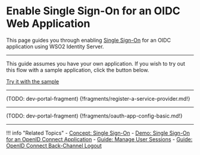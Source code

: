 # Enable Single Sign-On for an OIDC Web Application

This page guides you through enabling [Single Sign-On](../../../concepts/single-sign-on) for an OIDC application using WSO2 Identity Server.

---

This guide assumes you have your own application. If you wish to try out this flow with a sample application, click the button below. 

<a class="samplebtn_a" href="../../../quick-starts/sso-for-oidc-apps" rel="nofollow noopener">Try it with the sample</a>

----
(TODO: dev-portal-fragment)
{!fragments/register-a-service-provider.md!}

----
(TODO: dev-portal-fragment)
{!fragments/oauth-app-config-basic.md!}

----

!!! info "Related Topics"
    - [Concept: Single Sign-On](../../../concepts/single-sign-on)
    - [Demo: Single Sign-On for an OpenID Connect Application](../../../quick-starts/sso-for-oidc-apps)
    - [Guide: Manage User Sessions](../session-management-logout)
    - [Guide: OpenID Connect Back-Channel Logout](../oidc-backchannel-logout)